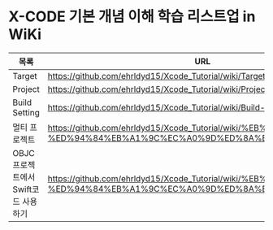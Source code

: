 # X-CODE 기본 개념 이해 학습 리스트업 in WiKi

| 목록 | URL |
| ------ | ------ |
| Target | https://github.com/ehrldyd15/Xcode_Tutorial/wiki/Target |
| Project | https://github.com/ehrldyd15/Xcode_Tutorial/wiki/Project |
| Build Setting | https://github.com/ehrldyd15/Xcode_Tutorial/wiki/Build-Settings |
| 멀티 프로젝트 | https://github.com/ehrldyd15/Xcode_Tutorial/wiki/%EB%A9%80%ED%8B%B0-%ED%94%84%EB%A1%9C%EC%A0%9D%ED%8A%B8 |
| OBJC 프로젝트에서 Swift코드 사용하기 | https://github.com/ehrldyd15/Xcode_Tutorial/wiki/%EB%A9%80%ED%8B%B0-%ED%94%84%EB%A1%9C%EC%A0%9D%ED%8A%B8 |
